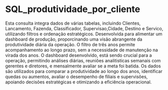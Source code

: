 # SQL_produtividade_por_cliente
Esta consulta integra dados de várias tabelas, incluindo Clientes, Lancamento, Fazenda, Classificador, Supervisao,Cidade, Destino e Servico, utilizando filtros e ordenação estratégicos. Desenvolvida para alimentar um dashboard de produção, proporcinando uma visão abrangente da produtividade diária da operação. O filtro de três anos permite acompanhamento ao longo prazo, sem a necessidade de manutenção na virada dos anos. O dashboard desenvolvido, está sendo crucial para a operação, permitindo análises diárias, reuniões analitisticas semanais com gerentes e diretores, e mensalmente avaliar se a meta foi batida. Os dados são utilizados para comparar a produtividade ao longo dos anos, identificar quedas ou aumentos, avaliar o desempenho de filiais e supervisões, apoiando decisões estratégicas e otimizando a eficiência operacional.





